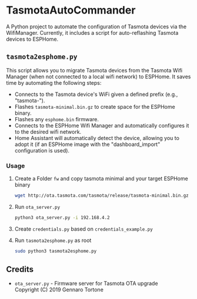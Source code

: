 # TasmotaAutoCommander

A Python project to automate the configuration of Tasmota devices via the WifiManager. Currently, it includes a script for auto-reflashing Tasmota devices to ESPHome.

## `tasmota2esphome.py`

This script allows you to migrate Tasmota devices from the Tasmota Wifi Manager (when not connected to a local wifi network) to ESPHome. It saves time by automating the following steps:

- Connects to the Tasmota device's WiFi given a defined prefix (e.g., "tasmota-").
- Flashes `tasmota-minimal.bin.gz` to create space for the ESPHome binary.
- Flashes any `esphome.bin` firmware.
- Connects to the ESPHome Wifi Manager and automatically configures it to the desired wifi network.
- Home Assistant will automatically detect the device, allowing you to adopt it (if an ESPHome image with the "dashboard_import" configuration is used).

### Usage

1. Create a Folder ```fw``` and copy tasmota minimal and your target ESPHome binary

    ```bash
    wget http://ota.tasmota.com/tasmota/release/tasmota-minimal.bin.gz -P ./fw/
    ```

2. Run `ota_server.py`

    ```bash
    python3 ota_server.py -i 192.168.4.2
    ```

3. Create `credentials.py` based on `credentials_example.py`

4. Run `tasmota2esphome.py` as root

    ```bash
    sudo python3 tasmota2esphome.py
    ```

## Credits

- `ota_server.py` - Firmware server for Tasmota OTA upgrade  
  Copyright (C) 2019 Gennaro Tortone
